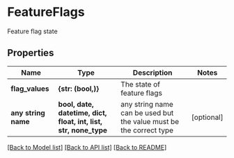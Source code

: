 # FeatureFlags

Feature flag state

## Properties
Name | Type | Description | Notes
------------ | ------------- | ------------- | -------------
**flag_values** | **{str: (bool,)}** | The state of feature flags | 
**any string name** | **bool, date, datetime, dict, float, int, list, str, none_type** | any string name can be used but the value must be the correct type | [optional]

[[Back to Model list]](../README.md#documentation-for-models) [[Back to API list]](../README.md#documentation-for-api-endpoints) [[Back to README]](../README.md)


